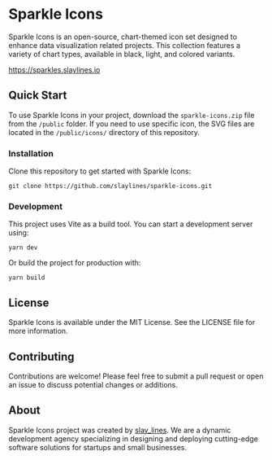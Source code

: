 # Sparkle Icons
Sparkle Icons is an open-source, chart-themed icon set designed to enhance data visualization related projects. This collection features a variety of chart types, available in black, light, and colored variants.

https://sparkles.slaylines.io

## Quick Start
To use Sparkle Icons in your project, download the `sparkle-icons.zip` file from the `/public` folder. If you need to use specific icon, the SVG files are located in the `/public/icons/` directory of this repository.

### Installation
Clone this repository to get started with Sparkle Icons:
```
git clone https://github.com/slaylines/sparkle-icons.git
```

### Development
This project uses Vite as a build tool. You can start a development server using:
```
yarn dev
```
Or build the project for production with:
```
yarn build
```

## License
Sparkle Icons is available under the MIT License. See the LICENSE file for more information.

## Contributing
Contributions are welcome!
Please feel free to submit a pull request or open an issue to discuss potential changes or additions.

## About
Sparkle Icons project was created by [slay_lines](https://slaylines.io). We are a dynamic development agency specializing in designing and deploying cutting-edge software solutions for startups and small businesses.
